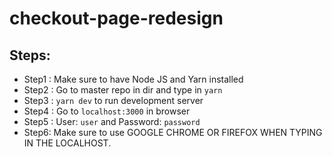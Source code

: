 ﻿# checkout-page-redesign


## Steps:
- Step1 : Make sure to have Node JS and Yarn installed
- Step2 : Go to master repo in dir and type in `yarn`
- Step3 : `yarn dev` to run development server
- Step4 : Go to `localhost:3000` in browser
- Step5 : User: `user` and Password: `password`
- Step6: Make sure to use GOOGLE CHROME OR FIREFOX WHEN TYPING IN THE LOCALHOST.
